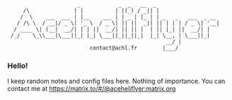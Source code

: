 ```
                      _            _  _   __  _
     /\              | |          | |(_) / _|| |
    /  \    ___  ___ | |__    ___ | | _ | |_ | | _   _   ___  _ __
   / /\ \  / __|/ _ \| '_ \  / _ \| || ||  _|| || | | | / _ \| '__|
  / ____ \| (__|  __/| | | ||  __/| || || |  | || |_| ||  __/| |
 /_/    \_\\___|\___||_| |_| \___||_||_||_|  |_| \__, | \___||_|
                                                  __/ |
                          contact@achl.fr        |___/
```

### Hello!

I keep random notes and config files here. Nothing of importance.
You can contact me at https://matrix.to/#/@aceheliflyer:matrix.org
